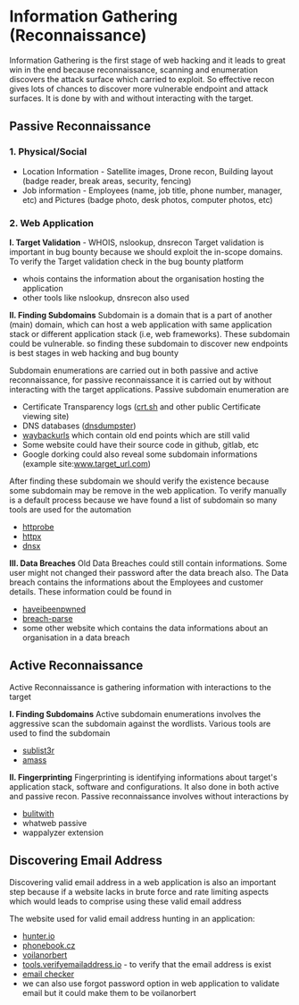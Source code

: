 # Information Gathering (Reconnaissance)

Information Gathering is the first stage of web hacking and it leads to great win in the end because reconnaissance, scanning and enumeration discovers the attack surface which carried to exploit. So effective recon gives lots of chances to discover more vulnerable endpoint and attack surfaces. It is done by with and without interacting with the target.

## Passive Reconnaissance

### 1. Physical/Social

- Location Information - Satellite images, Drone recon, Building layout (badge reader, break areas, security, fencing)
- Job information - Employees (name, job title, phone number, manager, etc) and Pictures (badge photo, desk photos, computer photos, etc)

### 2. Web Application

**I. Target Validation** - WHOIS, nslookup, dnsrecon
Target validation is important in bug bounty because we should exploit the in-scope domains. To verify the Target validation check in the bug bounty platform 

- whois contains the information about the organisation hosting the application
- other tools like nslookup, dnsrecon also used 

**II. Finding Subdomains** 
Subdomain is a domain that is a part of another (main) domain, which can host a web application with same application stack or different application stack (i.e, web frameworks). These subdomain could be vulnerable. so finding these subdomain to discover new endpoints is best stages in web hacking and bug bounty

Subdomain enumerations are carried out in both passive and active reconnaissance, for passive reconnaissance it is carried out by without interacting with the target applications. Passive subdomain enumeration are

- Certificate Transparency logs ([crt.sh](https://crt.sh/) and other public Certificate viewing site)
- DNS databases ([dnsdumpster](https://dnsdumpster.com/))
- [waybackurls](https://github.com/tomnomnom/waybackurls)
which contain old end points which are still valid
- Some website could have their source code in github, gitlab, etc
- Google dorking could also reveal some subdomain informations (example site:www.target_url.com)

After finding these subdomain we should verify the existence because some subdomain may be remove in the web application. To verify manually is a default process because we have found a list of subdomain so many tools are used for the automation

- [httprobe](https://github.com/tomnomnom/httprobe)
- [httpx](https://github.com/projectdiscovery/httpx)
- [dnsx](https://github.com/projectdiscovery/dnsx)

**III. Data Breaches**
Old Data Breaches could still contain informations. Some user might not changed their password after the data breach also. The Data breach contains the informations about the Employees and customer details. These information could be found in 

- [haveibeenpwned](https://haveibeenpwned.com/)
- [breach-parse](https://github.com/hmaverickadams/breach-parse)
- some other website which contains the data informations about an organisation in a data breach

## Active Reconnaissance
Active Reconnaissance is gathering information with interactions to the target 

**I. Finding Subdomains**
Active subdomain enumerations involves the aggressive scan the subdomain against the wordlists. Various tools are used to find the subdomain

- [sublist3r](https://github.com/aboul3la/Sublist3r)
- [amass](https://github.com/owasp-amass/amass)

**II. Fingerprinting**
Fingerprinting is identifying informations about target's application stack, software and configurations. It also done in both active and passive recon. Passive reconnaissance involves without interactions by 

- [bulitwith](https://builtwith.com/)
- whatweb passive
- wappalyzer extension

## Discovering Email Address

Discovering valid email address in a web application is also an important step because if a website lacks in brute force and rate limiting aspects which would leads to comprise using these valid email address

The website used for valid email address hunting in an application: 

- [hunter.io](https://hunter.io/)
- [phonebook.cz](https://phonebook.cz/)
- [voilanorbert](https://www.voilanorbert.com/)
- [tools.verifyemailaddress.io](https://tools.emailhippo.com/) - to verify that the email address is exist
- [email checker](email-checker.net/validate)
- we can also use forgot password option in web application to validate email but it could make them to be voilanorbert


